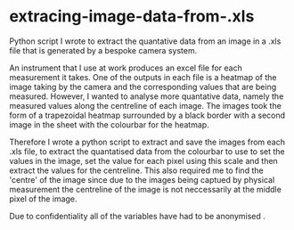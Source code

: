 # extracing-image-data-from-.xls
Python script I wrote to extract the quantative data from an image in a .xls file that is generated by a bespoke camera system.

An instrument that I use at work produces an excel file for each measurement it takes. One of the outputs in each file is a heatmap of the image taking by the camera and the corresponding values that are being measured. However, I wanted to analyse more quantative data, namely the measured values along the centreline of each image. The images took the form of a trapezoidal heatmap surrounded by a black border with a second image in the sheet with the colourbar for the heatmap. 

Therefore I wrote a python script to extract and save the images from each .xls file, to extract the quantatised data from the colourbar to use to set the values in the image, set the value for each pixel using this scale and then extract the values for the centreline. This also required me to find the 'centre' of the image since due to the images being captued by physical measurement the centreline of the image is not neccessarily at the middle pixel of the image.
    
Due to confidentiality all of the variables have had to be anonymised .
